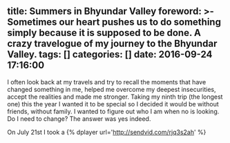 title: Summers in Bhyundar Valley
foreword: >-
  Sometimes our heart pushes us to do something simply because it is supposed to
  be done. A crazy travelogue of my journey to the Bhyundar Valley.
tags: []
categories: []
date: 2016-09-24 17:16:00
---

I often look back at my travels and try to recall the moments that have changed something in me, helped me overcome my deepest insecurities, accept the realities and made me stronger. Taking my ninth trip (the longest one) this the year I wanted it to be special so I decided it would be without friends, without family. I wanted to figure out who I am when no is looking. Do I need to change? The answer was yes indeed.

On July 21st I took a 
{% dplayer url='http://sendvid.com/rjq3s2ah' %}